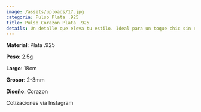 ```yaml
---
image: /assets/uploads/17.jpg
categoria: Pulso Plata .925
title: Pulso Corazon Plata .925
details: Un detalle que eleva tu estilo. Ideal para un toque chic sin esfuerzo
---
```

**Material**: Plata .925

**Peso**: 2.5g

**Largo**: 18cm

**G﻿rosor**: 2-3mm

**Diseño**: Corazon

Cotizaciones vía Instagram